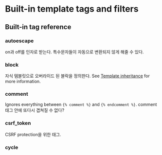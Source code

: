 # Built-in template tags and filters

## Built-in tag reference

### autoescape
on과 off를 인자로 받는다. 특수문자들이 자동으로 변환되지 않게 해줄 수 있다.

### block
자식 템블릿으로 오버라이드 된 블락을 정의한다. See [Template inheritance](https://docs.djangoproject.com/en/1.10/ref/templates/language/#template-inheritance) for more information.

### comment
Ignores everything between `{% comment %}` and `{% endcomment %}`. comment태그 안에 또다시 겹쳐질 수 없다?

### csrf_token
CSRF protection을 위한 태그. 

### cycle
